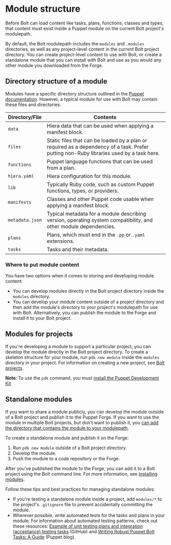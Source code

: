 # Module structure

Before Bolt can load content like tasks, plans, functions, classes and types,
that content must exist inside a Puppet module on the current Bolt project's
modulepath.

By default, the Bolt modulepath includes the `modules` and `.modules`
directories, as well as any project-level content in the current Bolt project
directory. You can create project-level content to use with Bolt, or create a
standalone module that you can install with Bolt and use as you would any other
module you downloaded from the Forge.

## Directory structure of a module

Modules have a specific directory structure outlined in the [Puppet
documentation](https://puppet.com/docs/puppet/latest/modules_fundamentals.html#module_structure).
However, a typical module for use with Bolt may contain these files and directories:

|Directory/File|Contents|
|---------|--------|
|`data`|Hiera data that can be used when applying a manifest block.|
|`files`|Static files that can be loaded by a plan or required as a dependency of a task. Prefer putting non-Ruby libraries used by a task here.|
|`functions`|Puppet language functions that can be used from a plan.|
|`hiera.yaml`|Hiera configuration for this module.|
|`lib`|Typically Ruby code, such as custom Puppet functions, types, or providers.|
|`manifests`|Classes and other Puppet code usable when applying a manifest block.|
|`metadata.json`|Typical metadata for a module describing version, operating system compatibility, and other module dependencies.|
|`plans`|Plans, which must end in the `.pp` or `.yaml` extensions.|
|`tasks`|Tasks and their metadata.|

### Where to put module content

You have two options when it comes to storing and developing module content: 
- You can develop modules directly in the Bolt project directory inside the
  `modules` directory. 
- You can develop your module content outside of a project directory and then
  add the module's directory to your project's modulepath for use with Bolt.
  Alternatively, you can publish the module to the Forge and install it to your
  Bolt project.

## Modules for projects

If you're developing a module to support a particular project, you can develop
the module directly in the Bolt project directory. To create a skeleton
structure for your module, run `pdk new module` inside the `modules` directory
in your project. For information on creating a new project, see [Bolt
projects](./projects.md).

**Note**:  To use the `pdk` command, you must [install the Puppet Development
Kit](https://puppet.com/docs/pdk/1.x/pdk_install.html) 

## Standalone modules

If you want to share a module publicly, you can develop the module outside of a
Bolt project and publish it to the Puppet Forge. If you want to use the module
in multiple Bolt projects, but don't want to publish it, you [can add the
directory that contains the module to your modulepath](modules.md#modulepath).

To create a standalone module and publish it on the Forge:
1. Run `pdk new module` outside of a Bolt project directory.
1. Develop the module.
1. Push the module to a code repository or the Forge.

After you've published the module to the Forge, you can add it to a Bolt project
using the Bolt command line. For more information, see [Installing
modules](./bolt_installing_modules.md).

Follow these tips and best practices for managing standalone modules:
-   If you're testing a standalone module inside a project, add `modules/*` to
    the project's `.gitignore` file to prevent accidentally committing the
    module.
-   Wherever possible, write automated tests for the tasks and plans in your
    module. For information about automated testing patterns, check
    out these resources: [Example of unit testing plans and integration
    \(acceptance\) testing
    tasks](https://github.com/puppetlabs/puppetlabs-facts) (GitHub) and [Writing
    Robust Puppet Bolt Tasks: A
    Guide](https://puppet.com/blog/writing-robust-puppet-bolt-tasks-guide)
    (Puppet blog).
